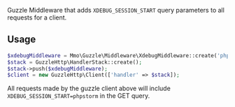 Guzzle Middleware that adds `XDEBUG_SESSION_START` query parameters to all requests
for a client.

## Usage

```php
$xdebugMiddleware = Mmo\Guzzle\Middleware\XdebugMiddleware::create('phpstorm');
$stack = GuzzleHttp\HandlerStack::create();
$stack->push($xdebugMiddleware);
$client = new GuzzleHttp\Client(['handler' => $stack]);
```

All requests made by the guzzle client above will include `XDEBUG_SESSION_START=phpstorm` in
the GET query.